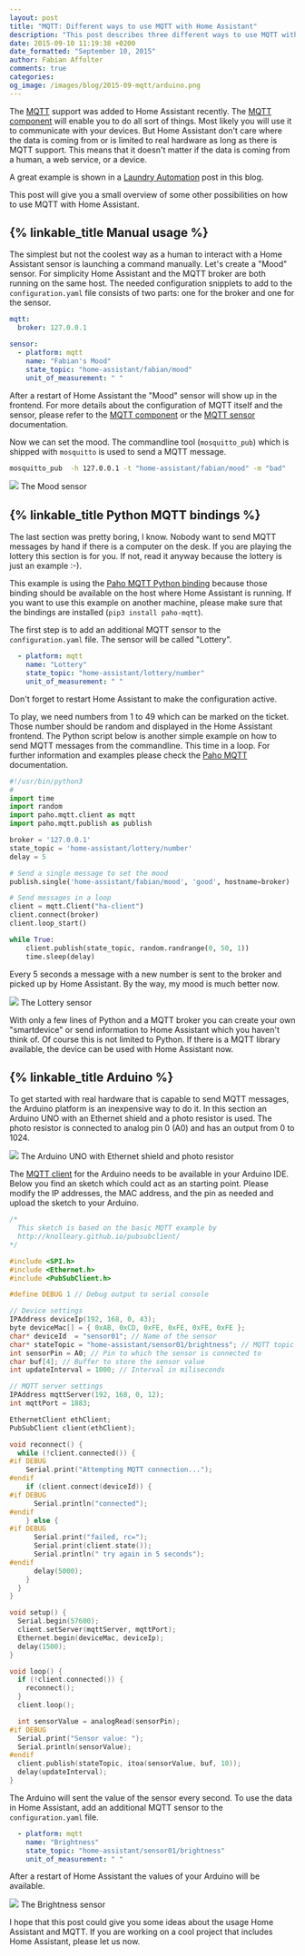```yaml
---
layout: post
title: "MQTT: Different ways to use MQTT with Home Assistant"
description: "This post describes three different ways to use MQTT with Home Assistant."
date: 2015-09-10 11:19:38 +0200
date_formatted: "September 10, 2015"
author: Fabian Affolter
comments: true
categories: 
og_image: /images/blog/2015-09-mqtt/arduino.png
---
```


The [MQTT](https://en.wikipedia.org/wiki/MQTT) support was added to Home Assistant recently. The [MQTT component](https://home-assistant.io/components/mqtt.html) will enable you to do all sort of things. Most likely you will use it to communicate with your devices. But Home Assistant don't care where the data is coming from or is limited to real hardware as long as there is MQTT support. This means that it doesn't matter if the data is coming from a human, a web service, or a device. 

A great example is shown in a [Laundry Automation](https://home-assistant.io/blog/2015/08/26/laundry-automation-with-moteino-mqtt-and-home-assistant/) post in this blog. 

This post will give you a small overview of some other possibilities on how to use MQTT with Home Assistant. 

<!--more-->
## {% linkable_title Manual usage %}

The simplest but not the coolest way as a human to interact with a Home Assistant sensor is launching a command manually. Let's create a "Mood" sensor. For simplicity Home Assistant and the MQTT broker are both running on the same host. The needed configuration snipplets to add to the `configuration.yaml` file consists of two parts: one for the broker and one for the sensor.

```yaml
mqtt:
  broker: 127.0.0.1

sensor:
  - platform: mqtt
    name: "Fabian's Mood"
    state_topic: "home-assistant/fabian/mood"
    unit_of_measurement: " "
```

After a restart of Home Assistant the "Mood" sensor will show up in the frontend. For more details about the configuration of MQTT itself and the sensor, please refer to the [MQTT component](https://home-assistant.io/components/mqtt.html) or the [MQTT sensor](https://home-assistant.io/components/sensor.mqtt.html) documentation. 

Now we can set the mood. The commandline tool (`mosquitto_pub`) which is shipped with `mosquitto` is used to send a MQTT message.

```bash
mosquitto_pub  -h 127.0.0.1 -t "home-assistant/fabian/mood" -m "bad"
```

<p class='img'>
  <img src='/images/blog/2015-09-mqtt/mood.png' />
  The Mood sensor
</p>

## {% linkable_title Python MQTT bindings %}

The last section was pretty boring, I know. Nobody want to send MQTT messages by hand if there is a computer on the desk. If you are playing the lottery this section is for you. If not, read it anyway because the lottery is just an example :-). 

This example is using the [Paho MQTT Python binding](https://eclipse.org/paho/clients/python/) because those binding should be available on the host where Home Assistant is running. If you want to use this example on another machine, please make sure that the bindings are installed (`pip3 install paho-mqtt`).

The first step is to add an additional MQTT sensor to the `configuration.yaml` file. The sensor will be called "Lottery".

```yaml
  - platform: mqtt
    name: "Lottery"
    state_topic: "home-assistant/lottery/number"
    unit_of_measurement: " "
```

Don't forget to restart Home Assistant to make the configuration active.

To play, we need numbers from 1 to 49 which can be marked on the ticket. Those number should be random and displayed in the Home Assistant frontend. The Python script below is another simple example on how to send MQTT messages from the commandline. This time in a loop. For further information and examples please check the [Paho MQTT](https://eclipse.org/paho/clients/python/docs/) documentation.

```python
#!/usr/bin/python3
#
import time
import random
import paho.mqtt.client as mqtt
import paho.mqtt.publish as publish

broker = '127.0.0.1'
state_topic = 'home-assistant/lottery/number'
delay = 5

# Send a single message to set the mood
publish.single('home-assistant/fabian/mood', 'good', hostname=broker)

# Send messages in a loop
client = mqtt.Client("ha-client")
client.connect(broker)
client.loop_start()

while True:
    client.publish(state_topic, random.randrange(0, 50, 1))
    time.sleep(delay)
```

Every 5 seconds a message with a new number is sent to the broker and picked up by Home Assistant. By the way, my mood is much better now.

<p class='img'>
  <img src='/images/blog/2015-09-mqtt/lottery.png' />
  The Lottery sensor
</p>

With only a few lines of Python and a MQTT broker you can create your own "smartdevice" or send information to Home Assistant which you haven't think of. Of course this is not limited to Python. If there is a MQTT library available, the device can be used with Home Assistant now.

## {% linkable_title Arduino %}

To get started with real hardware that is capable to send MQTT messages, the Arduino platform is an inexpensive way to do it. In this section an Arduino UNO with an Ethernet shield and a photo resistor is used. The photo resistor is connected to analog pin 0 (A0) and has an output from 0 to 1024.

<p class='img'>
  <img src='/images/blog/2015-09-mqtt/arduino-shield.png' />
  The Arduino UNO with Ethernet shield and photo resistor
</p>

The [MQTT client](http://knolleary.github.io/pubsubclient/) for the Arduino needs to be available in your Arduino IDE. Below you find an sketch which could act as an starting point. Please modify the IP addresses, the MAC address, and the pin as needed and upload the sketch to your Arduino.

```c
/*
  This sketch is based on the basic MQTT example by
  http://knolleary.github.io/pubsubclient/
*/

#include <SPI.h>
#include <Ethernet.h>
#include <PubSubClient.h>

#define DEBUG 1 // Debug output to serial console

// Device settings
IPAddress deviceIp(192, 168, 0, 43);
byte deviceMac[] = { 0xAB, 0xCD, 0xFE, 0xFE, 0xFE, 0xFE };
char* deviceId  = "sensor01"; // Name of the sensor
char* stateTopic = "home-assistant/sensor01/brightness"; // MQTT topic where values are published
int sensorPin = A0; // Pin to which the sensor is connected to
char buf[4]; // Buffer to store the sensor value
int updateInterval = 1000; // Interval in miliseconds

// MQTT server settings
IPAddress mqttServer(192, 168, 0, 12);
int mqttPort = 1883;

EthernetClient ethClient;
PubSubClient client(ethClient);

void reconnect() {
  while (!client.connected()) {
#if DEBUG
    Serial.print("Attempting MQTT connection...");
#endif
    if (client.connect(deviceId)) {
#if DEBUG
      Serial.println("connected");
#endif
    } else {
#if DEBUG
      Serial.print("failed, rc=");
      Serial.print(client.state());
      Serial.println(" try again in 5 seconds");
#endif
      delay(5000);
    }
  }
}

void setup() {
  Serial.begin(57600);
  client.setServer(mqttServer, mqttPort);
  Ethernet.begin(deviceMac, deviceIp);
  delay(1500);
}

void loop() {
  if (!client.connected()) {
    reconnect();
  }
  client.loop();

  int sensorValue = analogRead(sensorPin);
#if DEBUG
  Serial.print("Sensor value: ");
  Serial.println(sensorValue);
#endif
  client.publish(stateTopic, itoa(sensorValue, buf, 10));
  delay(updateInterval);
}
```

The Arduino will sent the value of the sensor every second. To use the data in Home Assistant, add an additional MQTT sensor to the `configuration.yaml` file.

```yaml
  - platform: mqtt
    name: "Brightness"
    state_topic: "home-assistant/sensor01/brightness"
    unit_of_measurement: " "
```

After a restart of Home Assistant the values of your Arduino will be available.

<p class='img'>
  <img src='/images/blog/2015-09-mqtt/arduino.png' />
  The Brightness sensor
</p>

I hope that this post could give you some ideas about the usage Home Assistant and MQTT. If you are working on a cool project that includes Home Assistant, please let us now.


